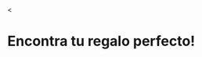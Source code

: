 <<!DOCTYPE html>
<html>
<head>
	<title>Bienvenidos a Emerger</title>
</head>
<body>
<h1>Encontra tu regalo perfecto!</h1>
</body>
</html>
